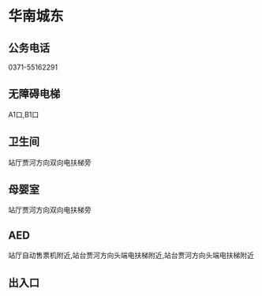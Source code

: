# 华南城东

## 公务电话

0371-55162291

## 无障碍电梯

A1口,B1口

## 卫生间

站厅贾河方向双向电扶梯旁

## 母婴室

站厅贾河方向双向电扶梯旁

## AED

站厅自动售票机附近,站台贾河方向头端电扶梯附近,站台贾河方向头端电扶梯附近

## 出入口

